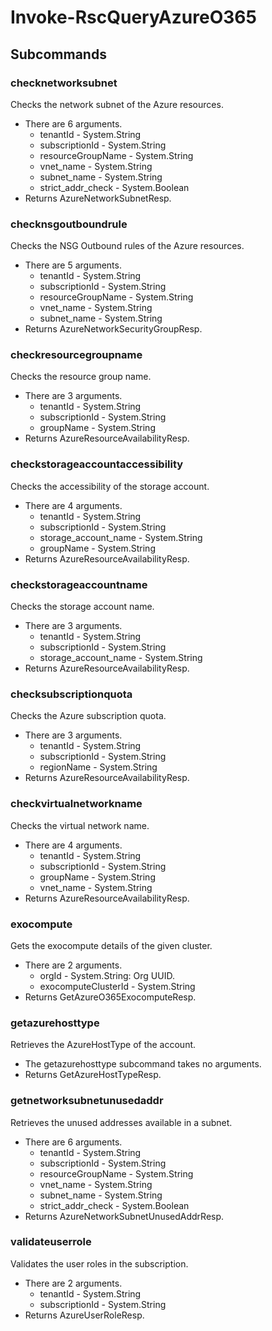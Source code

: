 # Invoke-RscQueryAzureO365
## Subcommands
### checknetworksubnet
Checks the network subnet of the Azure resources.

- There are 6 arguments.
    - tenantId - System.String
    - subscriptionId - System.String
    - resourceGroupName - System.String
    - vnet_name - System.String
    - subnet_name - System.String
    - strict_addr_check - System.Boolean
- Returns AzureNetworkSubnetResp.
### checknsgoutboundrule
Checks the NSG Outbound rules of the Azure resources.

- There are 5 arguments.
    - tenantId - System.String
    - subscriptionId - System.String
    - resourceGroupName - System.String
    - vnet_name - System.String
    - subnet_name - System.String
- Returns AzureNetworkSecurityGroupResp.
### checkresourcegroupname
Checks the resource group name.

- There are 3 arguments.
    - tenantId - System.String
    - subscriptionId - System.String
    - groupName - System.String
- Returns AzureResourceAvailabilityResp.
### checkstorageaccountaccessibility
Checks the accessibility of the storage account.

- There are 4 arguments.
    - tenantId - System.String
    - subscriptionId - System.String
    - storage_account_name - System.String
    - groupName - System.String
- Returns AzureResourceAvailabilityResp.
### checkstorageaccountname
Checks the storage account name.

- There are 3 arguments.
    - tenantId - System.String
    - subscriptionId - System.String
    - storage_account_name - System.String
- Returns AzureResourceAvailabilityResp.
### checksubscriptionquota
Checks the Azure subscription quota.

- There are 3 arguments.
    - tenantId - System.String
    - subscriptionId - System.String
    - regionName - System.String
- Returns AzureResourceAvailabilityResp.
### checkvirtualnetworkname
Checks the virtual network name.

- There are 4 arguments.
    - tenantId - System.String
    - subscriptionId - System.String
    - groupName - System.String
    - vnet_name - System.String
- Returns AzureResourceAvailabilityResp.
### exocompute
Gets the exocompute details of the given cluster.

- There are 2 arguments.
    - orgId - System.String: Org UUID.
    - exocomputeClusterId - System.String
- Returns GetAzureO365ExocomputeResp.
### getazurehosttype
Retrieves the AzureHostType of the account.

- The getazurehosttype subcommand takes no arguments.
- Returns GetAzureHostTypeResp.
### getnetworksubnetunusedaddr
Retrieves the unused addresses available in a subnet.

- There are 6 arguments.
    - tenantId - System.String
    - subscriptionId - System.String
    - resourceGroupName - System.String
    - vnet_name - System.String
    - subnet_name - System.String
    - strict_addr_check - System.Boolean
- Returns AzureNetworkSubnetUnusedAddrResp.
### validateuserrole
Validates the user roles in the subscription.

- There are 2 arguments.
    - tenantId - System.String
    - subscriptionId - System.String
- Returns AzureUserRoleResp.
